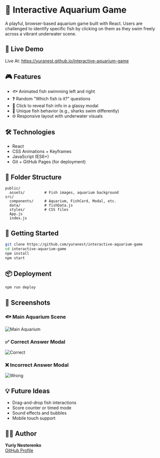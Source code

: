 # 🐠 Interactive Aquarium Game

A playful, browser-based aquarium game built with React. Users are challenged to identify specific fish by clicking on them as they swim freely across a vibrant underwater scene.

## 🌊 Live Demo

Live At: https://yuranest.github.io/interactive-aquarium-game

## 🎮 Features

- 🐟 Animated fish swimming left and right
- ❓ Random "Which fish is it?" questions
- 📸 Click to reveal fish info in a glassy modal
- 🦈 Unique fish behavior (e.g., sharks swim differently)
- 🌐 Responsive layout with underwater visuals

## 🛠 Technologies

- React
- CSS Animations + Keyframes
- JavaScript (ES6+)
- Git + GitHub Pages (for deployment)

## 📁 Folder Structure

```
public/
  assets/         # Fish images, aquarium background
src/
  components/     # Aquarium, FishCard, Modal, etc.
  data/           # fishData.js
  styles/         # CSS files
  App.js
  index.js
```

## 🚀 Getting Started

```bash
git clone https://github.com/yuranest/interactive-aquarium-game
cd interactive-aquarium-game
npm install
npm start
```

## 📦 Deployment

```bash
npm run deploy
```

## 📸 Screenshots

### 🐟 Main Aquarium Scene

![Main Aquarium](https://imgur.com/Qzcch73)

### ✅ Correct Answer Modal

![Correct](https://imgur.com/sz4y4kE)

### ❌ Incorrect Answer Modal

![Wrong](https://imgur.com/PmH8r6G)

## 💡 Future Ideas

- Drag-and-drop fish interactions
- Score counter or timed mode
- Sound effects and bubbles
- Mobile touch support

## 👨‍💻 Author

**Yuriy Nesterenko**  
[GitHub Profile](https://github.com/yuranest)
